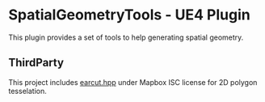 # SpatialGeometryTools - UE4 Plugin

This plugin provides a set of tools to help generating spatial geometry.

## ThirdParty
This project includes [earcut.hpp](https://github.com/mapbox/earcut.hpp) under Mapbox ISC license for 2D polygon tesselation.

